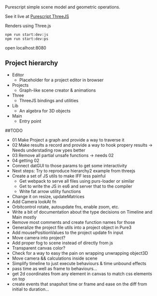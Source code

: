 Purescript simple scene model and geometric operations. 

See it live at [Purescript ThreeJS](https://rlucha.github.io/purescript-threejs/)

Renders using Three.js 

```
npm run start:dev:js
npm run start:dev:ps
```

open localhost:8080


## Project hierarchy
- Editor
  - Placeholder for a project editor in browser
- Projects
  - Graph-like scene creator & animations
- Three
  - ThreeJS bindings and utilities
- Lib
  - An algebra for 3D objects
- Main
  - Entry point

##TODO
- 01 Make Project a graph and provide a way to traverse it
- 02 Make results a record and provide a way to hook propery results -> Needs understading row ypes better
- 03 Remove all partial unsafe functions -> needs 02
- 04 getting 02 
- Connect datGUI to those params to get some interactivity
- Next steps: Try to reproduce hierarchy2 example from threejs 
- Create a set of JS utils to make IFF less painful
  - Get webpack to serve all files using purs-loader or similar
  - Get to write the JS in es6 and server that to the compiler
  - Write fat arrow utility functions
- Change it on resize, updateMatrices
- Add Camera lookAt fn
- Orbitcontrol rotate, autoupdate fns, enable zoom, etc.
- Write a bit of documentation about the type decisions on Timeline and Main mostly
- Remove most comments and create function names for those
- Generalize the project file utils into a project object in Pure3
- Add mousePositionValues to the project update fn input
- Move camera into project?
- Add proper fog to scene instead of directly from js
- Transparent canvas color?
- Check for a way to easy the pain on wrapping unwrapping object3D
- Move camera && calculations inside scene
- Simplify timeline to just execute behaviours & time unbound effects
- pass time as well as frame to behaviours...
- get 2d coordinates from any element in canvas to match css elements on top
- create events that snapshot time or frame and ease on the diff from initial to duration...
